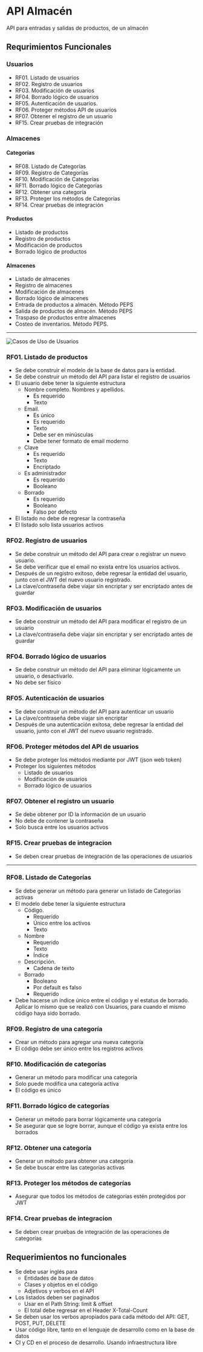 # API Almacén

API para entradas y salidas de productos, de un almacén

## Requrimientos Funcionales

### Usuarios

- RF01. Listado de usuarios
- RF02. Registro de usuarios
- RF03. Modificación de usuarios
- RF04. Borrado lógico de usuarios
- RF05. Autenticación de usuarios.
- RF06. Proteger métodos API de usuarios
- RF07. Obtener el registro de un usuario
- RF15. Crear pruebas de integración

### Almacenes

#### Categorías

- RF08. Listado de Categorías
- RF09. Registro de Categorías
- RF10. Modificación de Categorías
- RF11. Borrado lógico de Categorías
- RF12. Obtener una categoría
- RF13. Proteger los métodos de Categorías
- RF14. Crear pruebas de integración

#### Productos

- Listado de productos
- Registro de productos
- Modificación de productos
- Borrado lógico de productos

#### Almacenes

- Listado de almacenes
- Registro de almacenes
- Modificación de almacenes
- Borrado lógico de almacenes
- Entrada de productos a almacén. Método PEPS
- Salida de productos de almacén. Método PEPS
- Traspaso de productos entre almacenes
- Costeo de inventarios. Método PEPS.

---

![Casos de Uso de Usuarios](https://user-images.githubusercontent.com/24198508/160295235-67b0bf0b-901e-424e-9e30-2694103d4b89.png)

### RF01. Listado de productos

- Se debe construir el modelo de la base de datos para la entidad.
- Se debe construir un método del API para listar el registro de usuarios
- El usuario debe tener la siguiente estructura
  - Nombre completo. Nombres y apellidos.
    - Es requerido
    - Texto
  - Email.
    - Es único
    - Es requerido
    - Texto
    - Debe ser en minúsculas
    - Debe tener formato de email moderno
  - Clave
    - Es requerido
    - Texto
    - Encriptado
  - Es administrador
    - Es requerido
    - Booleano
  - Borrado
    - Es requerido
    - Booleano
    - Falso por defecto
- El listado no debe de regresar la contraseña
- El listado solo lista usuarios activos

### RF02. Registro de usuarios

- Se debe construir un método del API para crear o registrar un nuevo usuario.
- Se debe verificar que el email no exista entre los usuarios activos.
- Después de un registro exitoso, debe regresar la entidad del usuario, junto con el JWT del nuevo usuario registrado.
- La clave/contraseña debe viajar sin encriptar y ser encriptado antes de guardar

### RF03. Modificación de usuarios

- Se debe construir un método del API para modificar el registro de un usuario
- La clave/contraseña debe viajar sin encriptar y ser encriptado antes de guardar

### RF04. Borrado lógico de usuarios

- Se debe construir un método del API para eliminar lógicamente un usuario, o desactivarlo.
- No debe ser físico

### RF05. Autenticación de usuarios

- Se debe construir un método del API para autenticar un usuario
- La clave/contraseña debe viajar sin encriptar
- Después de una autenticación exitosa, debe regresar la entidad del usuario, junto con el JWT del nuevo usuario registrado.

### RF06. Proteger métodos del API de usuarios

- Se debe proteger los métodos mediante por JWT (json web token)
- Proteger los siguientes métodos
  - Listado de usuarios
  - Modificación de usuarios
  - Borrado lógico de usuarios

### RF07. Obtener el registro un usuario

- Se debe obtener por ID la información de un usuario
- No debe de contener la contraseña
- Solo busca entre los usuarios activos

### RF15. Crear pruebas de integracion

- Se deben crear pruebas de integración de las operaciones de usuarios

---

### RF08. Listado de Categorías

- Se debe generar un método para generar un listado de Categorías activas
- El modelo debe tener la siguiente estructura
  - Código.
    - Requerido
    - Único entre los activos
    - Texto
  - Nombre
    - Requerido
    - Texto
    - Índice
  - Descripción.
    - Cadena de texto
  - Borrado
    - Booleano
    - Por default es falso
    - Requerido
- Debe hacerse un índice único entre el código y el estatus de borrado. Aplicar lo mismo que se realizó con Usuarios, para cuando el mismo código haya sido borrado.

### RF09. Registro de una categoría

- Crear un método para agregar una nueva categoría
- El código debe ser único entre los registros activos

### RF10. Modificación de categorías

- Generar un método para modificar una categoría
- Solo puede modifica una categoría activa
- El código es único

### RF11. Borrado lógico de categorías

- Generar un método para borrar lógicamente una categoría
- Se asegurar que se logre borrar, aunque el código ya exista entre los borrados

### RF12. Obtener una categoría

- Generar un método para obtener una categoría
- Se debe buscar entre las categorías activas

### RF13. Proteger los métodos de categorías

- Asegurar que todos los métodos de categorías estén protegidos por JWT

### RF14. Crear pruebas de integracion

- Se deben crear pruebas de integración de las operaciones de categorías

## Requerimientos no funcionales

- Se debe usar inglés para
  - Entidades de base de datos
  - Clases y objetos en el código
  - Adjetivos y verbos en el API
- Los listados deben ser paginados
  - Usar en el Path String: limit & offset
  - El total debe regresar en el Header X-Total-Count
- Se deben usar los verbos apropiados para cada método del API: GET, POST, PUT, DELETE
- Usar código libre, tanto en el lenguaje de desarrollo como en la base de datos
- CI y CD en el proceso de desarrollo. Usando infraestructura libre
